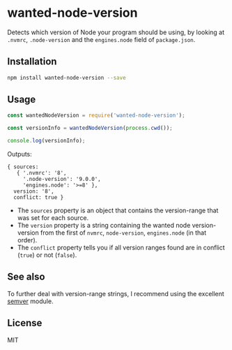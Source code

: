 # wanted-node-version

Detects which version of Node your program should be using, by looking at `.nvmrc`, `.node-version` and the
`engines.node` field of `package.json`.

## Installation

```sh
npm install wanted-node-version --save
```

## Usage

```js
const wantedNodeVersion = require('wanted-node-version');

const versionInfo = wantedNodeVersion(process.cwd());

console.log(versionInfo);
```

Outputs:

```
{ sources:
   { '.nvmrc': '8',
     '.node-version': '9.0.0',
     'engines.node': '>=8' },
  version: '8',
  conflict: true }
```

- The `sources` property is an object that contains the version-range that was set for each source.
- The `version` property is a string containing the wanted node version-version from the first of `nvmrc`, `node-version`, `engines.node` (in that order).
- The `conflict` property tells you if all version ranges found are in conflict (`true`) or not (`false`).

## See also

To further deal with version-range strings, I recommend using the excellent
[semver](https://www.npmjs.com/package/semver) module.

## License

MIT
